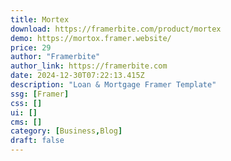 ```yaml
---
title: Mortex
download: https://framerbite.com/product/mortex
demo: https://mortox.framer.website/
price: 29
author: "Framerbite"
author_link: https://framerbite.com
date: 2024-12-30T07:22:13.415Z
description: "Loan & Mortgage Framer Template"
ssg: [Framer]
css: []
ui: []
cms: []
category: [Business,Blog]
draft: false
---
```

